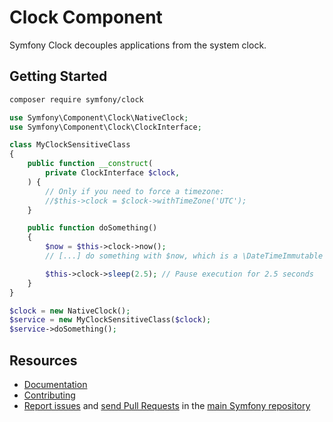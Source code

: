 # Clock Component

Symfony Clock decouples applications from the system clock.

## Getting Started

```bash
composer require symfony/clock
```

```php
use Symfony\Component\Clock\NativeClock;
use Symfony\Component\Clock\ClockInterface;

class MyClockSensitiveClass
{
    public function __construct(
        private ClockInterface $clock,
    ) {
        // Only if you need to force a timezone:
        //$this->clock = $clock->withTimeZone('UTC');
    }

    public function doSomething()
    {
        $now = $this->clock->now();
        // [...] do something with $now, which is a \DateTimeImmutable object

        $this->clock->sleep(2.5); // Pause execution for 2.5 seconds
    }
}

$clock = new NativeClock();
$service = new MyClockSensitiveClass($clock);
$service->doSomething();
```

## Resources

- [Documentation](https://symfony.com/doc/current/components/clock.html)
- [Contributing](https://symfony.com/doc/current/contributing/index.html)
- [Report issues](https://github.com/symfony/symfony/issues) and
  [send Pull Requests](https://github.com/symfony/symfony/pulls)
  in the [main Symfony repository](https://github.com/symfony/symfony)
